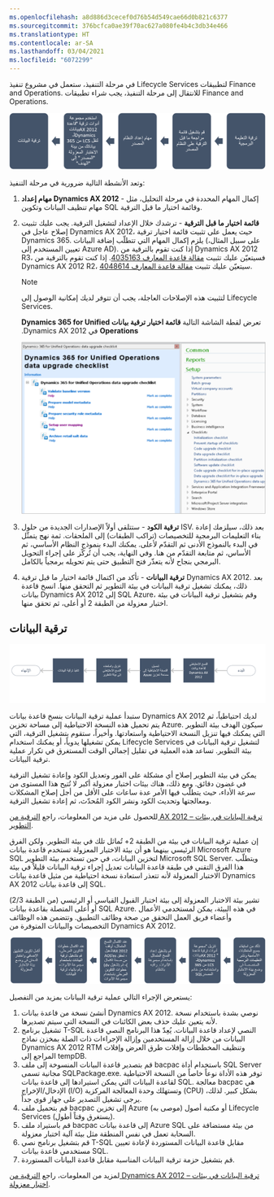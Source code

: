 ```yaml
---
ms.openlocfilehash: a8d886d3cecef0d76b54d549cae66d0b821c6377
ms.sourcegitcommit: 376bcfca0ae39f70ac627a080fe4b4c3db34e466
ms.translationtype: HT
ms.contentlocale: ar-SA
ms.lasthandoff: 03/04/2021
ms.locfileid: "6072299"
---
```

في مرحلة التنفيذ، ستعمل في مشروع تنفيذ Lifecycle Services لتطبيقات Finance and Operations. للانتقال إلى مرحلة التنفيذ، يجب شراء تطبيقات Finance and Operations.

![رسم تخطيطي لعملية التنفيذ بدءاً من ترقية الكود إلى ترقية البيانات.](../media/execution-process.png)

وتعد الأنشطة التالية ضرورية في مرحلة التنفيذ:

1.  **مهام إعداد Dynamics AX 2012** - إكمال المهام المحددة في مرحلة التحليل، مثل مهام تنظيف البيانات وتكوين SQL وقائمة اختيار ما قبل الترقية.

2.  **قائمة اختيار ما قبل الترقية** - ترشدك خلال الإعداد لتشغيل الترقية. يجب عليك تثبيت إصلاح عاجل في Dynamics AX 2012، حيث يعمل على تثبيت قائمة اختيار ترقية Dynamics 365. يلزم إكمال المهام التي تتطلّب إضافة البيانات (على سبيل المثال، تعيين المستخدم إلى Azure AD). إذا كنت تقوم بالترقية من Dynamics AX 2012 R3، فسيتعيّن عليك تثبيت [مقالة قاعدة المعارف 4035163](https://go.microsoft.com/fwlink/?linkid=852255). إذا كنت تقوم بالترقية من Dynamics AX 2012 R2، سيتعيّن عليك تثبيت [مقالة قاعدة المعارف 4048614](https://go.microsoft.com/fwlink/?linkid=869025).
    > [!NOTE]
    > لتثبيت هذه الإصلاحات العاجلة، يجب أن تتوفر لديك إمكانية الوصول إلى Lifecycle Services.

    ‏‫تعرض لقطة الشاشة التالية **قائمة اختيار ترقية بيانات Dynamics 365 for Unified Operations** في Dynamics AX 2012.
 

    ![ لقطة شاشة لقائمة اختيار ترقية بيانات Dynamics 365 for Unified Operations في Dynamics AX 2012.](../media/checklist.png)

3.  **ترقية الكود** - ستتلقى أولاً الإصدارات الجديدة من حلول ISV. بعد ذلك، سيلزمك إعادة بناء التعليمات البرمجية للتخصيصات (تراكب الطبقات) إلى الملحقات. ثمة نهج يتمثّل في البدء بالنموذج الأدنى ثم التقدّم لأعلى. يمكنك البدء بنموذج النظام الأساسي، ثم الأساس، ثم متابعة التقدّم من هنا. وفي النهاية، يجب أن تُركّز على إجراء التحويل البرمجي بنجاح لأنه يتعذّر فتح التطبيق حتى يتم تحويله برمجياً بالكامل.
4.  **ترقية البيانات** - تأكد من اكتمال قائمة اختيار ما قبل ترقية Dynamics AX 2012. بعد ذلك، يمكنك تشغيل ترقية البيانات في بيئة التطوير ثم التحقق منها. انسخ قاعدة بيانات Dynamics AX 2012 إلى SQL Azure، وقم بتشغيل ترقية البيانات في بيئة اختبار معزولة‬ من الطبقة 2 أو أعلى، ثم تحقق منها.

## <a name="data-upgrade"></a>ترقية البيانات


![ رسم تخطيطي لعملية ترقية البيانات في بيئة التطوير.](../media/data-process.png)

ستبدأ عملية ترقية البيانات بنسخ قاعدة بيانات Dynamics AX 2012 لديك احتياطياً، ثم يتم تحميل هذه النسخة الاحتياطية إلى مساحة تخزين Azure. سيكون الهدف بيئة التطوير التي يمكنك فيها تنزيل النسخة الاحتياطية واستعادتها. وأخيراً، ستقوم بتشغيل الترقية، التي يمكن تشغيلها يدوياً، أو يمكنك استخدام Lifecycle Services لتشغيل ترقية البيانات في بيئة التطوير. تساعد هذه العملية في تقليل إجمالي الوقت المستغرق في تكرار عملية ترقية البيانات. 

يمكن في بيئة التطوير إصلاح أي مشكلة على الفور وتعديل الكود وإعادة تشغيل الترقية في غضون دقائق. ومع ذلك، هناك بيئات اختبار معزولة‬ أكبر لا تُتيح هذا المستوى من سرعة الأداء، حيث يتطلّب فيها الأمر عدة ساعات على الأقل من أجل إصلاح المشكلات ومعالجتها وتحديث الكود ونشر الكود المُحدّث، ثم إعادة تشغيل الترقية. 

للحصول على مزيد من المعلومات، راجع [الترقية من AX 2012 – ترقية البيانات في بيئات التطوير](https://docs.microsoft.com/dynamics365/fin-ops-core/dev-itpro/migration-upgrade/data-upgrade-2012/?azure-portal=true).

إن عملية ترقية البيانات في بيئة من الطبقة 2+ تُماثل تلك في بيئة التطوير. ولكن الفرق الرئيسي بينهما هو أن بيئة الاختبار المعزولة تستخدم قاعدة بيانات Microsoft Azure SQL لتخزين البيانات، في حين تستخدم بيئة التطوير Microsoft SQL Server. ويتطلّب هذا الفرق التقني في طبقة قاعدة البيانات تعديل إجراء ترقية البيانات قليلاً في بيئة الاختبار المعزولة لأنه تتعذر استعادة نسخة احتياطية من مثيل قاعدة بيانات Dynamics AX 2012 إلى قاعدة بيانات SQL. 

تشير بيئة الاختبار المعزولة إلى بيئة اختبار القبول القياسي أو الرئيسي (من الطبقة 2/3) أو أعلى المتصلة بقاعدة بيانات SQL Azure. في هذه البيئة، يمكن لمستخدمي الأعمال وأعضاء فريق العمل التحقق من صحة وظائف التطبيق. وتتضمن هذه الوظائف التخصيصات والبيانات المتوفرة من Dynamics AX 2012.

![ رسم تخطيطي لعملية ترقية البيانات في بيئة اختبار معزولة.](../media/data-process-2.png)

يستعرض الإجراء التالي عملية ترقية البيانات بمزيد من التفصيل:

1.  أنشئ نسخة من قاعدة بيانات Dynamics AX 2012. نوصي بشدة باستخدام نسخة لأنه يتعين عليك حذف بعض الكائنات في النسخة التي سيتم تصديرها.  
2.  تشغيل برنامج T-SQL النصي لإعداد قاعدة البيانات. يُعِدّ هذا البرنامج النصي قاعدة البيانات من خلال إزالة المستخدمين وإزالة الإجراءات ذات الصلة بمخزن نماذج Dynamics AX 2012 RTM وتنظيف المخططات وإفلات طرق العرض وإفلات المراجع إلى tempDB. 
3.  قم بتصدير قاعدة البيانات المنسوخة إلى ملف bacpac باستخدام أداة SQL Server مجانية تسمى SQLPackage.exe. توفر هذه الأداة نوعاً خاصاً من النسخة الاحتياطية لقاعدة البيانات التي يمكن استيرادها إلى قاعدة بيانات SQL. معالجة bacpac هي الإدخال/الإخراج (I/O) وتستهلك وحدة المعالجة المركزية (CPU) بشكل كبير. لذلك، يرجى تشغيل التصدير على جهاز قوي جداً. 
4.  قم بتحميل ملف bacpac إلى تخزين Azure (موصى به) أو مكتبة أصول Lifecycle Services (يستغرق وقتاً أطول).
5.  قم باستيراد ملف bacpac إلى قاعدة بيانات Azure SQL من بيئة مستضافة على السحابة تعمل في نفس المنطقة مثل بيئة آلية اختبار معزولة.
6.  قم بتشغيل برنامج نصي T-SQL مقابل قاعدة البيانات المستوردة لإعادة تعيين مستخدمي قاعدة بيانات SQL. 
7.  قم بتشغيل حزمة ترقية البيانات المناسبة مقابل قاعدة البيانات المستوردة. 

لمزيد من المعلومات، راجع [الترقية من Dynamics AX 2012 – ترقية البيانات في بيئات اختبار معزولة](https://docs.microsoft.com/dynamics365/fin-ops-core/dev-itpro/migration-upgrade/upgrade-data-sandbox/?azure-portal=true).


